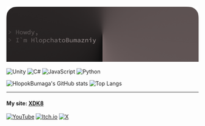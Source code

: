 ![HlopokBumaga](Banner2.png)

![Unity](https://img.shields.io/badge/unity-%23000000.svg?style=for-the-badge&logo=unity&logoColor=white)
![C#](https://img.shields.io/badge/c%23-%23239120.svg?style=for-the-badge&logo=csharp&logoColor=white)
![JavaScript](https://img.shields.io/badge/javascript-%23323330.svg?style=for-the-badge&logo=javascript&logoColor=%23F7DF1E)
![Python](https://img.shields.io/badge/python-3670A0?style=for-the-badge&logo=python&logoColor=ffdd54)

![HlopokBumaga's GitHub stats](https://github-profile-summary-cards.vercel.app/api/cards/profile-details?username=HlopokBumaga&theme=github_dark)
![Top Langs](https://github-profile-summary-cards.vercel.app/api/cards/repos-per-language?username=HlopokBumaga&theme=github_dark)

---

#### My site: [XDK8](https://xdk8.netlify.app/)

<a href="https://www.youtube.com/@xdk8" target="_blank"> ![YouTube](https://img.shields.io/badge/YouTube-%23FF0000.svg?style=for-the-badge&logo=YouTube&logoColor=white)</a>
<a href="https://xdk8.itch.io" target="_blank"> ![Itch.io](https://img.shields.io/badge/Itch-%23FF0B34.svg?style=for-the-badge&logo=Itch.io&logoColor=white)</a>
<a href="https://twitter.com/XDK8GameDev" target="_blank"> ![X](https://img.shields.io/badge/X-%23000000.svg?style=for-the-badge&logo=X&logoColor=white)</a>
